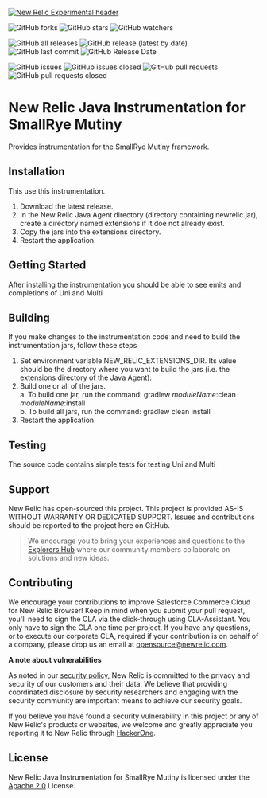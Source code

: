 [![New Relic Experimental header](https://github.com/newrelic/opensource-website/raw/master/src/images/categories/Experimental.png)](https://opensource.newrelic.com/oss-category/#new-relic-experimental)


![GitHub forks](https://img.shields.io/github/forks/newrelic-experimental/newrelic-java-smallrye?style=social)
![GitHub stars](https://img.shields.io/github/stars/newrelic-experimental/newrelic-java-smallrye?style=social)
![GitHub watchers](https://img.shields.io/github/watchers/newrelic-experimental/newrelic-java-smallrye?style=social)

![GitHub all releases](https://img.shields.io/github/downloads/newrelic-experimental/newrelic-java-smallrye/total)
![GitHub release (latest by date)](https://img.shields.io/github/v/release/newrelic-experimental/newrelic-java-smallrye)
![GitHub last commit](https://img.shields.io/github/last-commit/newrelic-experimental/newrelic-java-smallrye)
![GitHub Release Date](https://img.shields.io/github/release-date/newrelic-experimental/newrelic-java-smallrye)


![GitHub issues](https://img.shields.io/github/issues/newrelic-experimental/newrelic-java-smallrye)
![GitHub issues closed](https://img.shields.io/github/issues-closed/newrelic-experimental/newrelic-java-smallrye)
![GitHub pull requests](https://img.shields.io/github/issues-pr/newrelic-experimental/newrelic-java-smallrye)
![GitHub pull requests closed](https://img.shields.io/github/issues-pr-closed/newrelic-experimental/newrelic-java-smallrye) 


# New Relic Java Instrumentation for SmallRye Mutiny

Provides instrumentation for the SmallRye Mutiny framework.

## Installation

This use this instrumentation.   
1. Download the latest release.    
2. In the New Relic Java Agent directory (directory containing newrelic.jar), create a directory named extensions if it doe not already exist.   
3. Copy the jars into the extensions directory.   
4. Restart the application.  

## Getting Started

After installing the instrumentation you should be able to see emits and completions of Uni and Multi

## Building

If you make changes to the instrumentation code and need to build the instrumentation jars, follow these steps
1. Set environment variable NEW_RELIC_EXTENSIONS_DIR.  Its value should be the directory where you want to build the jars (i.e. the extensions directory of the Java Agent).   
2. Build one or all of the jars.   
a. To build one jar, run the command:  gradlew _moduleName_:clean  _moduleName_:install    
b. To build all jars, run the command: gradlew clean install
3. Restart the application

## Testing

The source code contains simple tests for testing Uni and Multi

## Support

New Relic has open-sourced this project. This project is provided AS-IS WITHOUT WARRANTY OR DEDICATED SUPPORT. Issues and contributions should be reported to the project here on GitHub.

>We encourage you to bring your experiences and questions to the [Explorers Hub](https://discuss.newrelic.com) where our community members collaborate on solutions and new ideas.

## Contributing

We encourage your contributions to improve Salesforce Commerce Cloud for New Relic Browser! Keep in mind when you submit your pull request, you'll need to sign the CLA via the click-through using CLA-Assistant. You only have to sign the CLA one time per project. If you have any questions, or to execute our corporate CLA, required if your contribution is on behalf of a company, please drop us an email at opensource@newrelic.com.

**A note about vulnerabilities**

As noted in our [security policy](../../security/policy), New Relic is committed to the privacy and security of our customers and their data. We believe that providing coordinated disclosure by security researchers and engaging with the security community are important means to achieve our security goals.

If you believe you have found a security vulnerability in this project or any of New Relic's products or websites, we welcome and greatly appreciate you reporting it to New Relic through [HackerOne](https://hackerone.com/newrelic).

## License

New Relic Java Instrumentation for SmallRye Mutiny is licensed under the [Apache 2.0](http://apache.org/licenses/LICENSE-2.0.txt) License.
